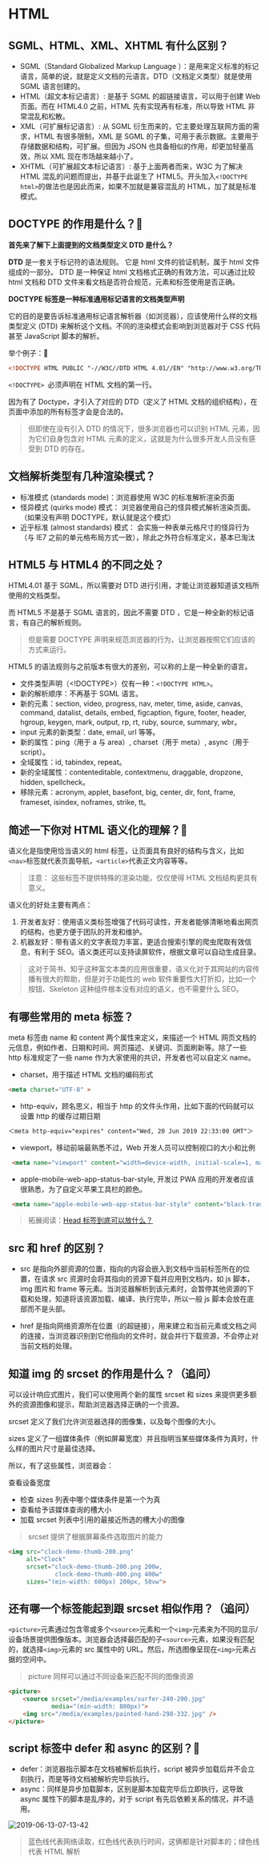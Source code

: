 # HTML
## SGML、HTML、XML、XHTML 有什么区别？

- SGML（Standard Globalized Markup Language ）：是用来定义标准的标记语言，简单的说，就是定义文档的元语言。DTD（文档定义类型）就是使用 SGML 语言创建的。
- HTML（超文本标记语言）: 是基于 SGML 的超链接语言，可以用于创建 Web 页面。而在 HTML4.0 之前，HTML 先有实现再有标准，所以导致 HTML 非常混乱和松散。
- XML（可扩展标记语言）: 从 SGML 衍生而来的，它主要处理互联网方面的需求，HTML 有很多限制，XML 是 SGML 的子集，可用于表示数据。主要用于存储数据和结构，可扩展。但因为  JSON 也具备相似的作用，却更加轻量高效，所以 XML 现在市场越来越小了。
- XHTML（可扩展超文本标记语言）: 基于上面两者而来，W3C 为了解决 HTML 混乱的问题而提出，并基于此诞生了 HTML5。开头加入`<!DOCTYPE html>`的做法也是因此而来，如果不加就是兼容混乱的 HTML，加了就是标准模式。

## DOCTYPE 的作用是什么？🌟

**首先来了解下上面提到的文档类型定义 DTD 是什么？**

**DTD** 是一套关于标记符的语法规则。 它是 html 文件的验证机制，属于 html 文件组成的一部分。 DTD 是一种保证 html 文档格式正确的有效方法，可以通过比较 html 文档和 DTD 文件来看文档是否符合规范，元素和标签使用是否正确。

**DOCTYPE 标签是一种标准通用标记语言的文档类型声明**

它的目的是要告诉标准通用标记语言解析器（如浏览器），应该使用什么样的文档类型定义 (DTD) 来解析这个文档。不同的渲染模式会影响到浏览器对于 CSS 代码甚至 JavaScript 脚本的解析。

举个例子：🌰

```html
<!DOCTYPE HTML PUBLIC "-//W3C//DTD HTML 4.01//EN" "http://www.w3.org/TR/html4/strict.dtd">
```

`<!DOCTYPE> `必须声明在 HTML 文档的第一行。

因为有了 Doctype，才引入了对应的 DTD（定义了 HTML 文档的组织结构），在页面中添加的所有标签才会是合法的。

> 但即使在没有引入 DTD 的情况下，很多浏览器也可以识别 HTML 元素，因为它们自身包含对 HTML 元素的定义，这就是为什么很多开发人员没有感受到 DTD 的存在。

## 文档解析类型有几种渲染模式？

- 标准模式 (standards mode)：浏览器使用 W3C 的标准解析渲染页面
- 怪异模式 (quirks mode) 模式： 浏览器使用自己的怪异模式解析渲染页面。（如果没有声明 DOCTYPE，默认就是这个模式）
- 近乎标准 (almost standards) 模式： 会实施一种表单元格尺寸的怪异行为（与 IE7 之前的单元格布局方式一致），除此之外符合标准定义，基本已淘汰

## HTML5 与 HTML4 的不同之处？

HTML4.01 基于 SGML，所以需要对 DTD 进行引用，才能让浏览器知道该文档所使用的文档类型。

而 HTML5 不是基于 SGML 语言的，因此不需要 DTD ，它是一种全新的标记语言，有自己的解析规则。

> 但是需要 DOCTYPE 声明来规范浏览器的行为，让浏览器按照它们应该的方式来运行。

HTML5 的语法规则与之前版本有很大的差别，可以称的上是一种全新的语言。

- 文件类型声明（<!DOCTYPE>）仅有一种：`<!DOCTYPE HTML>`。
- 新的解析顺序：不再基于 SGML 语言。
- 新的元素：section, video, progress, nav, meter, time, aside, canvas, command, datalist, details, embed, figcaption, figure, footer, header, hgroup, keygen, mark, output, rp, rt, ruby, source, summary, wbr。
- input 元素的新类型：date, email, url 等等。
- 新的属性：ping（用于 a 与 area）, charset（用于 meta）, async（用于 script）。
- 全域属性：id, tabindex, repeat。
- 新的全域属性：contenteditable, contextmenu, draggable, dropzone, hidden, spellcheck。
- 移除元素：acronym, applet, basefont, big, center, dir, font, frame, frameset, isindex, noframes, strike, tt。

## 简述一下你对 HTML 语义化的理解？🌟

语义化是指使用恰当语义的 html 标签，让页面具有良好的结构与含义，比如`<nav>`标签就代表页面导航，`<article>`代表正文内容等等。

> 注意： 这些标签不提供特殊的渲染功能，仅仅使得 HTML 文档结构更具有意义。

语义化的好处主要有两点：

1. 开发者友好：使用语义类标签增强了代码可读性，开发者能够清晰地看出网页的结构，也更方便于团队的开发和维护。
2. 机器友好：带有语义的文字表现力丰富，更适合搜索引擎的爬虫爬取有效信息，有利于 SEO。语义类还可以支持读屏软件，根据文章可以自动生成目录。

> 这对于简书、知乎这种富文本类的应用很重要，语义化对于其网站的内容传播有很大的帮助，但是对于功能性的 web 软件重要性大打折扣，比如一个按钮、Skeleton 这种组件根本没有对应的语义，也不需要什么 SEO。

## 有哪些常用的 meta 标签？

meta 标签由 name 和 content 两个属性来定义，来描述一个 HTML 网页文档的元信息，例如作者、日期和时间、网页描述、关键词、页面刷新等。除了一些 http 标准规定了一些 name 作为大家使用的共识，开发者也可以自定义 name。

- charset，用于描述 HTML 文档的编码形式
 ```html
 <meta charset="UTF-8" >
 ```
- http-equiv，顾名思义，相当于 http 的文件头作用，比如下面的代码就可以设置 http 的缓存过期日期
 ```html
＜meta http-equiv="expires" content="Wed, 20 Jun 2019 22:33:00 GMT"＞
 ```
- viewport，移动前端最熟悉不过，Web 开发人员可以控制视口的大小和比例
 ```html
  <meta name="viewport" content="width=device-width, initial-scale=1, maximum-scale=1">
 ```
- apple-mobile-web-app-status-bar-style, 开发过 PWA 应用的开发者应该很熟悉，为了自定义苹果工具栏的颜色。
 ```html
  <meta name="apple-mobile-web-app-status-bar-style" content="black-translucent">
 ```

> 拓展阅读：[Head 标签到底可以放什么？](https://github.com/xiaoyu2er/HEAD)

## src 和 href 的区别？

- src 是指向外部资源的位置，指向的内容会嵌入到文档中当前标签所在的位置，在请求 src 资源时会将其指向的资源下载并应用到文档内，如 js 脚本，img 图片和 frame 等元素。当浏览器解析到该元素时，会暂停其他资源的下载和处理，知道将该资源加载、编译、执行完毕，所以一般 js 脚本会放在底部而不是头部。

- href 是指向网络资源所在位置（的超链接），用来建立和当前元素或文档之间的连接，当浏览器识别到它他指向的文件时，就会并行下载资源，不会停止对当前文档的处理。

## 知道 img 的 srcset 的作用是什么？（追问）

可以设计响应式图片，我们可以使用两个新的属性 srcset 和 sizes 来提供更多额外的资源图像和提示，帮助浏览器选择正确的一个资源。

srcset 定义了我们允许浏览器选择的图像集，以及每个图像的大小。

sizes 定义了一组媒体条件（例如屏幕宽度）并且指明当某些媒体条件为真时，什么样的图片尺寸是最佳选择。

所以，有了这些属性，浏览器会：

查看设备宽度
- 检查 sizes 列表中哪个媒体条件是第一个为真
- 查看给予该媒体查询的槽大小
- 加载 srcset 列表中引用的最接近所选的槽大小的图像
> srcset 提供了根据屏幕条件选取图片的能力
```html
<img src="clock-demo-thumb-200.png"
     alt="Clock"
     srcset="clock-demo-thumb-200.png 200w,
             clock-demo-thumb-400.png 400w"
     sizes="(min-width: 600px) 200px, 50vw">
```
## 还有哪一个标签能起到跟 srcset 相似作用？（追问）

`<picture>`元素通过包含零或多个`<source>`元素和一个`<img>`元素来为不同的显示/设备场景提供图像版本。浏览器会选择最匹配的子`<source>`元素，如果没有匹配的，就选择`<img>`元素的 src 属性中的 URL。然后，所选图像呈现在`<img>`元素占据的空间中。

> picture 同样可以通过不同设备来匹配不同的图像资源
```html
<picture>
    <source srcset="/media/examples/surfer-240-200.jpg"
            media="(min-width: 800px)">
    <img src="/media/examples/painted-hand-298-332.jpg" />
</picture>
```
## script 标签中 defer 和 async 的区别？🌟

- defer：浏览器指示脚本在文档被解析后执行，script 被异步加载后并不会立刻执行，而是等待文档被解析完毕后执行。
- async：同样是异步加载脚本，区别是脚本加载完毕后立即执行，这导致 async 属性下的脚本是乱序的，对于 script 有先后依赖关系的情况，并不适用。 

![2019-06-13-07-13-42](https://xiaomuzhu-image.oss-cn-beijing.aliyuncs.com/c84fdc0e47268832fa8914ab4d125002.png)

> 蓝色线代表网络读取，红色线代表执行时间，这俩都是针对脚本的；绿色线代表 HTML 解析
